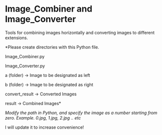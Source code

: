 # Image_Combiner and Image_Converter

Tools for combining images horizontally and converting images to different extensions.

*Please create directories with this Python file.

Image_Combiner.py

Image_Converter.py

a (folder) -> Image to be designated as left

b (folder) -> Image to be designated as right

convert_result -> Converted Images

result -> Combined Images*

*Modify the path in Python, and specify the image as a number starting from zero.
Example. 0.jpg, 1.jpg, 2.jpg .. etc*

I will update it to increase convenience!
